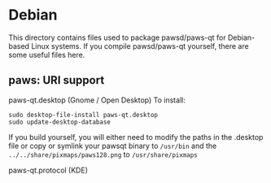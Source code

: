 
Debian
====================
This directory contains files used to package pawsd/paws-qt
for Debian-based Linux systems. If you compile pawsd/paws-qt yourself, there are some useful files here.

## paws: URI support ##


paws-qt.desktop  (Gnome / Open Desktop)
To install:

	sudo desktop-file-install paws-qt.desktop
	sudo update-desktop-database

If you build yourself, you will either need to modify the paths in
the .desktop file or copy or symlink your pawsqt binary to `/usr/bin`
and the `../../share/pixmaps/paws128.png` to `/usr/share/pixmaps`

paws-qt.protocol (KDE)

